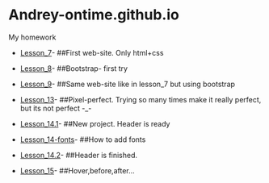 # Andrey-ontime.github.io
My homework

* [Lesson_7](https://andrei-ontime.github.io/lesson_7/)- ##First web-site. Only html+css

* [Lesson_8](https://andrei-ontime.github.io/lesson_8/)- ##Bootstrap- first try

* [Lesson_9](https://andrei-ontime.github.io/lesson_9/)- ##Same web-site like in lesson_7 but using bootstrap

* [Lesson_13](https://andrei-ontime.github.io/lesson%2013/)- ##Pixel-perfect. Trying so many times make it really perfect, but its not perfect -_-
* [Lesson_14.1](https://andrei-ontime.github.io/lesson_14.1/src/)- ##New project. Header is ready
* [Lesson_14-fonts](https://andrei-ontime.github.io/lesson%2014.fonts/index.html)- ##How to add fonts
* [Lesson_14.2](https://andrei-ontime.github.io/project_14.2/index.html)- ##Header is finished.
* [Lesson_15](https://andrei-ontime.github.io/lesson_15/index.html)- ##Hover,before,after...
